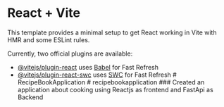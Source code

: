 # React + Vite

This template provides a minimal setup to get React working in Vite with HMR and some ESLint rules.

Currently, two official plugins are available:

- [@vitejs/plugin-react](https://github.com/vitejs/vite-plugin-react/blob/main/packages/plugin-react/README.md) uses [Babel](https://babeljs.io/) for Fast Refresh
- [@vitejs/plugin-react-swc](https://github.com/vitejs/vite-plugin-react-swc) uses [SWC](https://swc.rs/) for Fast Refresh
#   R e c i p e B o o k A p p l i c a t i o n  
 #   r e c i p e b o o k a p p l i c a t i o n   # # #   C r e a t e d   a n   a p p l i c a t i o n   a b o u t   c o o k i n g   u s i n g   R e a c t j s   a s   f r o n t e n d   a n d   F a s t A p i   a s   B a c k e n d  
 